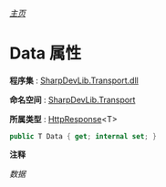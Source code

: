 ###### [主页](./Index.md "主页")

# Data 属性

**程序集** : [SharpDevLib.Transport.dll](./SharpDevLib.Transport.assembly.md "SharpDevLib.Transport.dll")

**命名空间** : [SharpDevLib.Transport](./SharpDevLib.Transport.namespace.md "SharpDevLib.Transport")

**所属类型** : [HttpResponse](./SharpDevLib.Transport.HttpResponse.1.md "HttpResponse")\<T\>

``` csharp
public T Data { get; internal set; }
```

**注释**

*数据*



